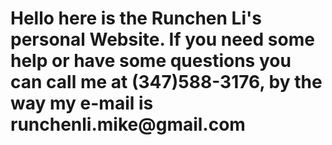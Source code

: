 <h1>Hello here is the Runchen Li's personal Website. If you need some help or have some questions you can call me at (347)588-3176, by the way my e-mail is runchenli.mike@gmail.com</h1>
